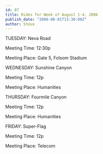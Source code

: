 ```yaml
---
id: 87
title: Rides for Week of August 1-4, 2006
publish_date: "2006-08-01T13:30:00Z"
author: Steve
---
```

TUESDAY: Neva Road

Meeting Time: 12:30p

Meeting Place: Gate 5, Folsom Stadium

WEDNESDAY: Sunshine Canyon

Meeting Time: 12p

Meeting Place: Humanities

THURSDAY: Fourmile Canyon

Meeting Time: 12p

Meeting Place: Humanities

FRIDAY: Super-Flag

Meeting Time: 12p

Meeting Place: Telecom
